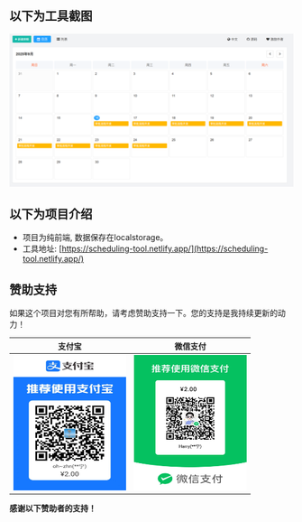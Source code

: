 ## 以下为工具截图
![工具截图](./imgs/screenshot.png)

## 以下为项目介绍
* 项目为纯前端, 数据保存在localstorage。
* 工具地址: [https://scheduling-tool.netlify.app/](https://scheduling-tool.netlify.app/)


## 赞助支持

如果这个项目对您有所帮助，请考虑赞助支持一下。您的支持是我持续更新的动力！

| 支付宝 | 微信支付 |
| :----: | :------: |
| <img src="./imgs/alipay.jpg" width="200" height="240" /> | <img src="./imgs/wechat.jpg" width="200" height="240" /> |

**感谢以下赞助者的支持！**


